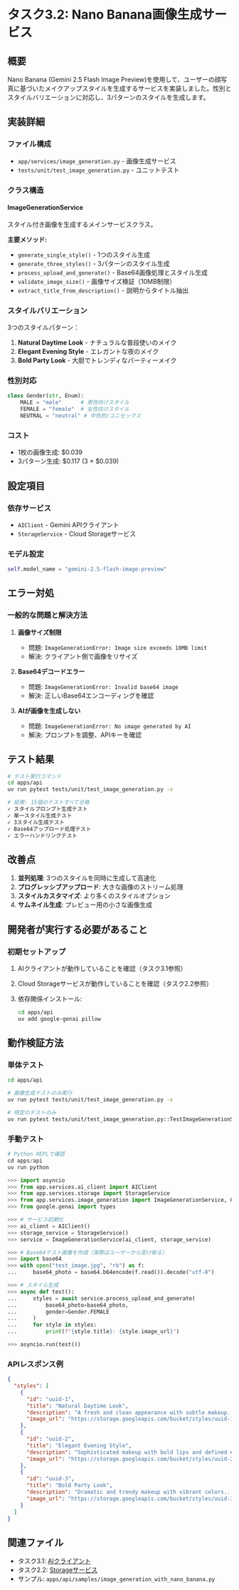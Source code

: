 # タスク3.2: Nano Banana画像生成サービス

## 概要

Nano Banana (Gemini 2.5 Flash Image Preview)を使用して、ユーザーの顔写真に基づいたメイクアップスタイルを生成するサービスを実装しました。性別とスタイルバリエーションに対応し、3パターンのスタイルを生成します。

## 実装詳細

### ファイル構成

- `app/services/image_generation.py` - 画像生成サービス
- `tests/unit/test_image_generation.py` - ユニットテスト

### クラス構造

#### ImageGenerationService

スタイル付き画像を生成するメインサービスクラス。

**主要メソッド:**

- `generate_single_style()` - 1つのスタイル生成
- `generate_three_styles()` - 3パターンのスタイル生成
- `process_upload_and_generate()` - Base64画像処理とスタイル生成
- `validate_image_size()` - 画像サイズ検証（10MB制限）
- `extract_title_from_description()` - 説明からタイトル抽出

### スタイルバリエーション

3つのスタイルパターン：

1. **Natural Daytime Look** - ナチュラルな普段使いのメイク
2. **Elegant Evening Style** - エレガントな夜のメイク
3. **Bold Party Look** - 大胆でトレンディなパーティーメイク

### 性別対応

```python
class Gender(str, Enum):
    MALE = "male"      # 男性向けスタイル
    FEMALE = "female"  # 女性向けスタイル
    NEUTRAL = "neutral" # 中性的/ユニセックス
```

### コスト

- 1枚の画像生成: $0.039
- 3パターン生成: $0.117 (3 × $0.039)

## 設定項目

### 依存サービス

- `AIClient` - Gemini APIクライアント
- `StorageService` - Cloud Storageサービス

### モデル設定

```python
self.model_name = "gemini-2.5-flash-image-preview"
```

## エラー対処

### 一般的な問題と解決方法

1. **画像サイズ制限**
   - 問題: `ImageGenerationError: Image size exceeds 10MB limit`
   - 解決: クライアント側で画像をリサイズ

2. **Base64デコードエラー**
   - 問題: `ImageGenerationError: Invalid base64 image`
   - 解決: 正しいBase64エンコーディングを確認

3. **AIが画像を生成しない**
   - 問題: `ImageGenerationError: No image generated by AI`
   - 解決: プロンプトを調整、APIキーを確認

## テスト結果

```bash
# テスト実行コマンド
cd apps/api
uv run pytest tests/unit/test_image_generation.py -v

# 結果: 15個のテストすべて合格
✓ スタイルプロンプト生成テスト
✓ 単一スタイル生成テスト
✓ 3スタイル生成テスト
✓ Base64アップロード処理テスト
✓ エラーハンドリングテスト
```

## 改善点

1. **並列処理**: 3つのスタイルを同時に生成して高速化
2. **プログレッシブアップロード**: 大きな画像のストリーム処理
3. **スタイルカスタマイズ**: より多くのスタイルオプション
4. **サムネイル生成**: プレビュー用の小さな画像生成

## 開発者が実行する必要があること

### 初期セットアップ

1. AIクライアントが動作していることを確認（タスク3.1参照）

2. Cloud Storageサービスが動作していることを確認（タスク2.2参照）

3. 依存関係インストール:
   ```bash
   cd apps/api
   uv add google-genai pillow
   ```

## 動作検証方法

### 単体テスト

```bash
cd apps/api

# 画像生成テストのみ実行
uv run pytest tests/unit/test_image_generation.py -v

# 特定のテストのみ
uv run pytest tests/unit/test_image_generation.py::TestImageGenerationService::test_generate_three_styles -v
```

### 手動テスト

```python
# Python REPLで確認
cd apps/api
uv run python

>>> import asyncio
>>> from app.services.ai_client import AIClient
>>> from app.services.storage import StorageService
>>> from app.services.image_generation import ImageGenerationService, Gender
>>> from google.genai import types

>>> # サービス初期化
>>> ai_client = AIClient()
>>> storage_service = StorageService()
>>> service = ImageGenerationService(ai_client, storage_service)

>>> # Base64テスト画像を作成（実際はユーザーから受け取る）
>>> import base64
>>> with open("test_image.jpg", "rb") as f:
...     base64_photo = base64.b64encode(f.read()).decode("utf-8")

>>> # スタイル生成
>>> async def test():
...     styles = await service.process_upload_and_generate(
...         base64_photo=base64_photo,
...         gender=Gender.FEMALE
...     )
...     for style in styles:
...         print(f"{style.title}: {style.image_url}")

>>> asyncio.run(test())
```

### APIレスポンス例

```json
{
  "styles": [
    {
      "id": "uuid-1",
      "title": "Natural Daytime Look",
      "description": "A fresh and clean appearance with subtle makeup...",
      "image_url": "https://storage.googleapis.com/bucket/styles/uuid-1.png"
    },
    {
      "id": "uuid-2",
      "title": "Elegant Evening Style",
      "description": "Sophisticated makeup with bold lips and defined eyes...",
      "image_url": "https://storage.googleapis.com/bucket/styles/uuid-2.png"
    },
    {
      "id": "uuid-3",
      "title": "Bold Party Look",
      "description": "Dramatic and trendy makeup with vibrant colors...",
      "image_url": "https://storage.googleapis.com/bucket/styles/uuid-3.png"
    }
  ]
}
```

## 関連ファイル

- タスク3.1: [AIクライアント](./3.1-ai-integration.md)
- タスク2.2: [Storageサービス](./2.2-storage-service.md)
- サンプル: `apps/api/samples/image_generation_with_nano_banana.py`
